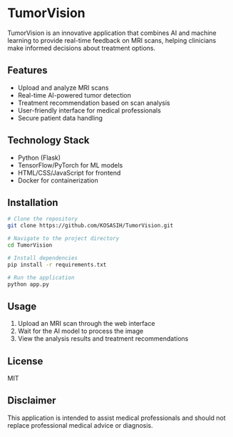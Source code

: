 # TumorVision

TumorVision is an innovative application that combines AI and machine learning to provide real-time feedback on MRI scans, helping clinicians make informed decisions about treatment options.

## Features

- Upload and analyze MRI scans
- Real-time AI-powered tumor detection
- Treatment recommendation based on scan analysis
- User-friendly interface for medical professionals
- Secure patient data handling

## Technology Stack

- Python (Flask)
- TensorFlow/PyTorch for ML models
- HTML/CSS/JavaScript for frontend
- Docker for containerization

## Installation

```bash
# Clone the repository
git clone https://github.com/KOSASIH/TumorVision.git

# Navigate to the project directory
cd TumorVision

# Install dependencies
pip install -r requirements.txt

# Run the application
python app.py
```

## Usage

1. Upload an MRI scan through the web interface
2. Wait for the AI model to process the image
3. View the analysis results and treatment recommendations

## License

MIT

## Disclaimer

This application is intended to assist medical professionals and should not replace professional medical advice or diagnosis.
